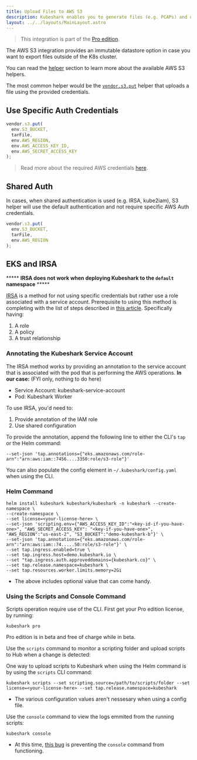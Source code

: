 ```yaml
---
title: Upload Files to AWS S3
description: Kubeshark enables you to generate files (e.g. PCAPs) and upload them to an immutable datastore (e.g. AWS S3).
layout: ../../layouts/MainLayout.astro
---
```

> This integration is part of the [Pro edition](https://kubeshark.co/pricing).

The AWS S3 integration provides an immutable datastore option in case you want to export files outside of the K8s cluster.

You can read the [helper](/en/automation_helpers) section to learn more about the available AWS S3 helpers.

The most common helper would be the [`vendor.s3.put`](/en/automation_helpers#vendors3putregion-string-keyid-string-accesskey-string-bucket-string-path-string-string) helper that uploads a file using the provided credentials.

## Use Specific Auth Credentials
```js
vendor.s3.put(
  env.S3_BUCKET,
  tarFile,
  env.AWS_REGION,
  env.AWS_ACCESS_KEY_ID,
  env.AWS_SECRET_ACCESS_KEY
);
```

> Read more about the required AWS credentials [here](https://docs.aws.amazon.com/cli/latest/userguide/cli-configure-files.html).

## Shared Auth 

In cases, when shared authentication is used (e.g. IRSA, kube2iam), S3 helper will use the default authentication and not require specific AWS Auth credentials.

```js
vendor.s3.put(
  env.S3_BUCKET,
  tarFile,
  env.AWS_REGION
);
```
## EKS and IRSA 

***** **IRSA does not work when deploying Kubeshark to the `default` namespace** *****

[IRSA](https://docs.aws.amazon.com/eks/latest/userguide/iam-roles-for-service-accounts.html) is a method for not using specific credentials but rather use a role associated with a service account.
Prerequisite to using this method is completing with the list of steps described in [this article](https://docs.aws.amazon.com/eks/latest/userguide/iam-roles-for-service-accounts.html). Specifically having:
1. A role
2. A policy
3. A trust relationship

### Annotating the Kubeshark Service Account
The IRSA method works by providing an annotation to the service account that is associated with the pod that is performing the AWS operations.
**In our case:** (FYI only, nothing to do here)
- Service Account: kubeshark-service-account 
- Pod: Kubeshark Worker 

To use IRSA, you'd need to:
1. Provide annotation of the IAM role
2. Use shared configuration

To provide the annotation, append the following line to either the CLI's `tap` or the Helm command:

```shell
--set-json 'tap.annotations={"eks.amazonaws.com/role-arn":"arn:aws:iam::7456....3350:role/s3-role"}'
```
You can also populate the config element in `~/.kubeshark/config.yaml` when using the CLI.

### Helm Command

```shell
helm install kubeshark kubeshark/kubeshark -n kubeshark --create-namespace \
--create-namespace \
--set license=<your-license-here> \
--set-json 'scripting.env={"AWS_ACCESS_KEY_ID":"<key-id-if-you-have-one>", "AWS_SECRET_ACCESS_KEY": "<key-if-you-have-one>", "AWS_REGION":"us-east-2", "S3_BUCKET":"demo-kubeshark-b"}' \
--set-json 'tap.annotations={"eks.amazonaws.com/role-arn":"arn:aws:iam::74.....50:role/s3-role"}' \
--set tap.ingress.enabled=true \
--set tap.ingress.host=demo.kubeshark.io \
--set "tap.ingress.auth.approveddomains={kubeshark.co}" \
--set tap.release.namespace=kubeshark \
--set tap.resources.worker.limits.memory=2Gi
```

* The above includes optional value that can come handy.

### Using the Scripts and Console Command

Scripts operation require use of the CLI. First get your Pro edition license, by running:
```shell
kubeshark pro
```
Pro edition is in beta and free of charge while in beta.

Use the `scripts` command to monitor a scripting folder and upload scripts to Hub when a change is detected:

One way to upload scripts to Kubeshark when using the Helm command is by using the `scripts` CLI command:
```shell
kubeshark scripts --set scripting.source=/path/to/scripts/folder --set license=<your-license-here> --set tap.release.namespace=kubeshark
```
* The various configuration values aren't nessesary when using a config file.

Use the `console` command to view the logs emmited from the running scripts:

```shell
kubeshark console
```

* At this time, [this bug](https://github.com/kubeshark/kubeshark/issues/1379) is preventing the `console` command from functioning.


